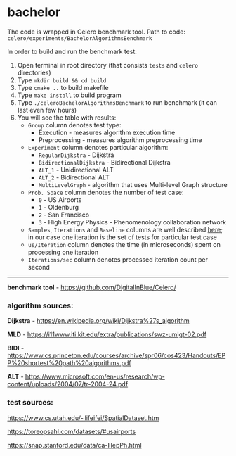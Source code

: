 # bachelor

The code is wrapped in Celero benchmark tool. Path to code:
`celero/experiments/BachelorAlgorithmsBenchmark`

In order to build and run the benchmark test:
1. Open terminal in root directory (that consists `tests` and `celero` directories)
2. Type `mkdir build && cd build`
3. Type `cmake ..` to build makefile
4. Type `make install` to build program
5. Type `./celeroBachelorAlgorithmsBenchmark` to run benchmark (it can last even few hours)
6. You will see the table with results:
    - `Group` column denotes test type:
        - Execution - measures algorithm execution time
        - Preprocessing - measures algorithm preprocessing time
    - `Experiment` column denotes particular algorithm:
        - `RegularDijkstra` - Dijkstra
        - `BidirectionalDijkstra` - Bidirectional Dijkstra
        - `ALT_1` - Unidirectional ALT
        - `ALT_2` - Bidirectional ALT
        - `MultiLevelGraph` - algorithm that uses Multi-level Graph structure
    - `Prob. Space` column denotes the number of test case:
        - `0` - US Airports
        - `1` - Oldenburg
        - `2` - San Francisco
        - `3` - High Energy Physics - Phenomenology collaboration network
    - `Samples`, `Iterations` and `Baseline` columns are well described [here](https://github.com/DigitalInBlue/Celero/#using-the-code); in our case one iteration is the set of tests for particular test case
    - `us/Iteration` column denotes the time (in microseconds) spent on processing one iteration
    - `Iterations/sec` column denotes processed iteration count per second


---

**benchmark tool** - https://github.com/DigitalInBlue/Celero/

### algorithm sources:
**Dijkstra** - https://en.wikipedia.org/wiki/Dijkstra%27s_algorithm

**MLD** - https://i11www.iti.kit.edu/extra/publications/swz-umlgt-02.pdf

**BIDI** - https://www.cs.princeton.edu/courses/archive/spr06/cos423/Handouts/EPP%20shortest%20path%20algorithms.pdf

**ALT** - https://www.microsoft.com/en-us/research/wp-content/uploads/2004/07/tr-2004-24.pdf

### test sources:
https://www.cs.utah.edu/~lifeifei/SpatialDataset.htm

https://toreopsahl.com/datasets/#usairports

https://snap.stanford.edu/data/ca-HepPh.html
